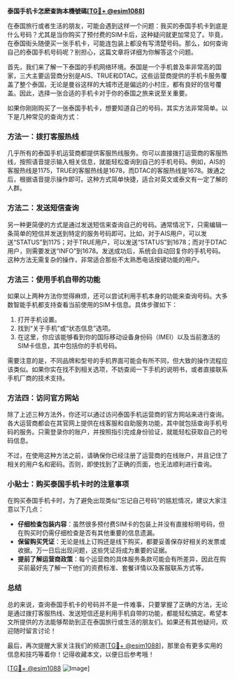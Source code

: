 **泰国手机卡怎麽查詢本機號碼[[TG💪+ @esim1088](https://t.me/s/esim1088)]**

在泰国旅行或者生活的朋友，可能会遇到这样一个问题：我买的泰国手机卡到底是什么号码？尤其是当你购买了预付费的SIM卡后，这种疑问就更加常见了。毕竟，在泰国街头随便买一张手机卡，可能连包装上都没有写清楚号码。那么，如何查询自己的泰国手机号码呢？别担心，这篇文章将详细为你解答这个问题。

首先，我们来了解一下泰国的手机网络环境。泰国是一个手机普及率非常高的国家，三大主要运营商分别是AIS、TRUE和DTAC。这些运营商提供的手机卡服务覆盖了整个泰国，无论是曼谷这样的大城市还是偏远的小村庄，都有良好的信号覆盖。因此，选择一张合适的手机卡对于你的泰国之旅来说至关重要。

如果你刚刚购买了一张泰国手机卡，想要知道自己的号码，其实方法非常简单。以下是几种常见的查询方式：

### 方法一：拨打客服热线

几乎所有的泰国手机运营商都提供客服热线服务。你可以直接拨打运营商的客服热线，按照语音提示输入相关信息，就能轻松查询到自己的手机号码。例如，AIS的客服热线是1175，TRUE的客服热线是1678，而DTAC的客服热线是1678。拨通之后，根据语音提示操作即可。这种方式简单快捷，适合对英文或泰文有一定了解的人群。

### 方法二：发送短信查询

另一种更简便的方式是通过发送短信来查询自己的号码。通常情况下，只需编辑一条简单的短信并发送到特定的服务号码即可。比如，对于AIS用户，可以发送“STATUS”到1175；对于TRUE用户，可以发送“STATUS”到1678；而对于DTAC用户，则需要发送“INFO”到1678。发送成功后，系统会自动回复你的手机号码。这种方法无需复杂的操作，非常适合那些不太熟悉电话按键功能的用户。

### 方法三：使用手机自带的功能

如果以上两种方法你觉得麻烦，还可以尝试利用手机本身的功能来查询号码。大多数智能手机都支持查看当前使用的SIM卡信息。具体步骤如下：
1. 打开手机设置。
2. 找到“关于手机”或“状态信息”选项。
3. 在这里，你应该能够看到你的国际移动设备身份码（IMEI）以及当前激活的SIM卡信息，其中包括你的手机号码。

需要注意的是，不同品牌和型号的手机界面可能会有所不同，但大致的操作流程应该类似。如果你实在找不到相关选项，不妨查阅一下手机的说明书，或者直接联系手机厂商的技术支持。

### 方法四：访问官方网站

除了上述三种方法外，你还可以通过访问泰国手机运营商的官方网站来进行查询。各大运营商都会在其官网上提供在线客服和自助服务功能，其中就包括查询手机号码的服务。只需登录你的账户，并按照指引完成身份验证，就能轻松获取自己的号码信息。

不过，在使用这种方法之前，请确保你已经注册了运营商的在线账户，并且记住了相关的用户名和密码。否则，即使找到了正确的页面，也无法顺利进行查询。

### 小贴士：购买泰国手机卡时的注意事项

在购买泰国手机卡时，为了避免出现类似“忘记自己号码”的尴尬情况，建议大家注意以下几点：
- **仔细检查包装内容**：虽然很多预付费SIM卡的包装上并没有直接标明号码，但在购买时仍需仔细检查是否有其他重要的信息遗漏。
- **保留购买凭证**：无论是线上订购还是线下购买，都要妥善保存好相关的发票或收据。万一日后出现问题，这些凭证将成为重要的证据。
- **提前了解运营商政策**：每个运营商的具体服务条款可能会有所差异，因此在购买前最好先了解一下他们的资费标准、套餐详情以及客服联系方式等。

### 总结

总的来说，查询泰国手机卡的号码并不是一件难事，只要掌握了正确的方法，无论是通过拨打客服热线、发送短信还是利用手机自带的功能，都能轻松搞定。希望本文所提供的方法能够帮助到正在泰国旅行或生活的朋友们。如果还有其他疑问，欢迎随时留言讨论！

最后，再次提醒大家关注我们的频道[[TG💪+ @esim1088](https://t.me/s/esim1088)]，那里会有更多实用的信息和技巧等着你！记得收藏本文，以便日后参考哦！

[[TG💪+ @esim1088](https://t.me/s/esim1088) ![Image](https://i.postimg.cc/4NQfJmqS/Snipaste-2025-05-13-00-14-12.png)]